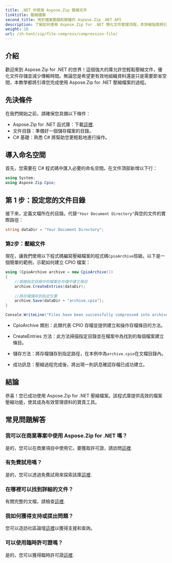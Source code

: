 ```yaml
---
title: .NET 中使用 Aspose.Zip 壓縮文件
linktitle: 壓縮檔案
second_title: 用於檔案壓縮和歸檔的 Aspose.Zip .NET API
description: 了解如何使用 Aspose.Zip for .NET 簡化文件管理流程。本詳細指南將引導您完成壓縮檔案的步驟。
weight: 10
url: /zh-hant/zip/file-compress/compression-file/
---
```

## 介紹

歡迎來到 Aspose.Zip for .NET 的世界！這個強大的庫允許您輕鬆壓縮文件，優化文件存儲並減少傳輸時間。無論您是希望更有效地組織資料還是只是需要節省空間，本教學都將引導您完成使用 Aspose.Zip for .NET 壓縮檔案的過程。

## 先決條件

在我們開始之前，請確保您具備以下條件：

-  Aspose.Zip for .NET 函式庫：下載[這裡](https://releases.aspose.com/zip/net/).
- 文件目錄：準備好一個儲存檔案的目錄。
- C# 基礎：熟悉 C# 將幫助您更輕鬆地進行操作。

## 導入命名空間

首先，您需要在 C# 程式碼中匯入必要的命名空間。在文件頂部新增以下行：

```csharp
using System;
using Aspose.Zip.Cpio;
```

## 第 1 步：設定您的文件目錄

接下來，定義文檔所在的目錄。代替`"Your Document Directory"`與您的文件的實際路徑：

```csharp
string dataDir = "Your Document Directory";
```

### 第2步：壓縮文件

現在，讓我們使用以下程式碼編寫壓縮檔案的程式碼`CpioArchive`班級。以下是一個簡單的範例，示範如何建立 CPIO 檔案：

```csharp
using (CpioArchive archive = new CpioArchive())
{
    //根據指定目錄中的檔案在存檔中建立條目
    archive.CreateEntries(dataDir);
    
    //將存檔儲存到指定位置
    archive.Save(dataDir + "archive.cpio");
}

Console.WriteLine("Files have been successfully compressed into archive.cpio!");
```

- CpioArchive 類別：此類代表 CPIO 存檔並提供建立和操作存檔條目的方法。
  
- CreateEntries 方法：此方法掃描指定目錄並在檔案中為找到的每個檔案建立條目。
  
- 儲存方法：將存檔儲存到指定路徑，在本例中為`archive.cpio`在文檔目錄內。
  
- 成功訊息：壓縮過程完成後，將出現一則訊息確認存檔已成功建立。

## 結論

恭喜！您已成功使用 Aspose.Zip for .NET 壓縮檔案。該程式庫提供高效的檔案壓縮功能，使其成為有效管理資料的寶貴工具。

## 常見問題解答

### 我可以在商業專案中使用 Aspose.Zip for .NET 嗎？
是的，您可以在商業項目中使用它。要獲取許可證，請訪問[這裡](https://purchase.conholdate.com/buy).

### 有免費試用嗎？
是的，您可以透過免費試用來探索該庫[這裡](https://releases.aspose.com/).

### 在哪裡可以找到詳細的文件？
有關完整的文檔，請檢查[這裡](https://reference.aspose.com/zip/net/).

### 我如何獲得支持或提出問題？
您可以造訪社區論壇[這裡](https://forum.aspose.com/c/zip/37)以獲得支援和查詢。

### 可以使用臨時許可證嗎？
是的，您可以獲得臨時許可證[這裡](https://purchase.conholdate.com/temporary-license/).